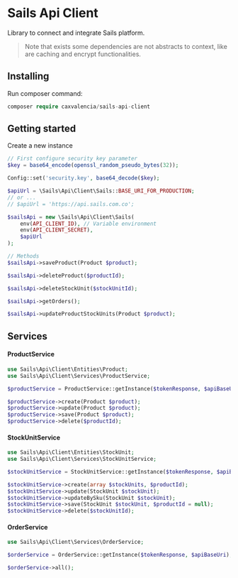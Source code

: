 # Sails Api Client
Library to connect and integrate Sails platform.

> Note that exists some dependencies are not abstracts to context,
 like are caching and encrypt functionalities.

## Installing
Run composer command:

```php
composer require caxvalencia/sails-api-client
```

## Getting started
Create a new instance

```php
// First configure security key parameter
$key = base64_encode(openssl_random_pseudo_bytes(32));

Config::set('security.key', base64_decode($key);

$apiUrl = \Sails\Api\Client\Sails::BASE_URI_FOR_PRODUCTION;
// or ...
// $apiUrl = 'https://api.sails.com.co';

$sailsApi = new \Sails\Api\Client\Sails(
    env(API_CLIENT_ID), // Variable environment
    env(API_CLIENT_SECRET),
    $apiUrl
);

// Methods
$sailsApi->saveProduct(Product $product);

$sailsApi->deleteProduct($productId);

$sailsApi->deleteStockUnit($stockUnitId);

$sailsApi->getOrders();

$sailsApi->updateProductStockUnits(Product $product);

```

## Services

#### ProductService
```php
use Sails\Api\Client\Entities\Product;
use Sails\Api\Client\Services\ProductService;

$productService = ProductService::getInstance($tokenResponse, $apiBaseUri);

$productService->create(Product $product);
$productService->update(Product $product);
$productService->save(Product $product);
$productService->delete($productId);
```

#### StockUnitService
```php
use Sails\Api\Client\Entities\StockUnit;
use Sails\Api\Client\Services\StockUnitService;

$stockUnitService = StockUnitService::getInstance($tokenResponse, $apiBaseUri);

$stockUnitService->create(array $stockUnits, $productId);
$stockUnitService->update(StockUnit $stockUnit);
$stockUnitService->updateBySku(StockUnit $stockUnit);
$stockUnitService->save(StockUnit $stockUnit, $productId = null);
$stockUnitService->delete($stockUnitId);
```

#### OrderService
```php
use Sails\Api\Client\Services\OrderService;

$orderService = OrderService::getInstance($tokenResponse, $apiBaseUri);

$orderService->all();
```
